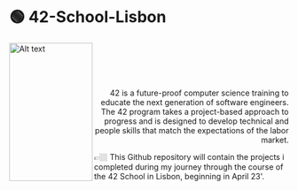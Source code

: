 # 🟢 42-School-Lisbon

<img align="left" src="https://upload.wikimedia.org/wikipedia/commons/8/8d/42_Logo.svg"  width="150" height="250" alt="Alt text" title="42 logo">
<br><br><br><br>
<p align="right"> 42 is a future-proof computer science training to educate the next generation of software engineers. The 42 program takes a project-based approach to progress and is        designed to develop technical and people skills that match the expectations of the labor market.</p>


<p align="left"> 👉🏼 This Github repository will contain the projects i completed during my journey through the course of the 42 School in Lisbon, beginning in April 23'. </p>
